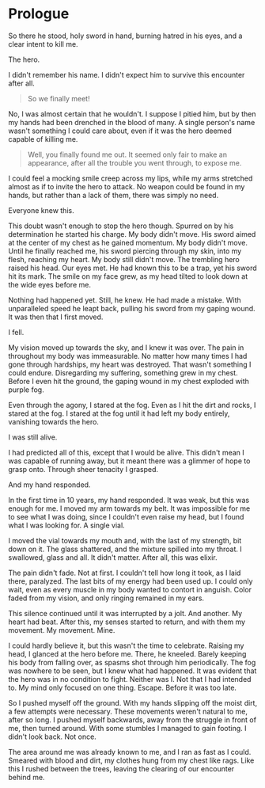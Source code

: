 # Prologue

So there he stood, holy sword in hand,
burning hatred in his eyes, and a clear intent to kill me.

The hero.

I didn't remember his name.
I didn't expect him to survive this encounter after all.

> So we finally meet!

No, I was almost certain that he wouldn't.
I suppose I pitied him, but by then my hands
had been drenched in the blood of many.
A single person's name wasn't something I could care about,
even if it was the hero deemed capable of killing me.

> Well, you finally found me out.
> It seemed only fair to make an appearance,
> after all the trouble you went through, to expose me.

I could feel a mocking smile creep across my lips,
while my arms stretched almost as if to invite the hero to attack.
No weapon could be found in my hands, but rather than a lack of them,
there was simply no need.

Everyone knew this.

This doubt wasn't enough to stop the hero though.
Spurred on by his determination he started his charge.
My body didn't move.
His sword aimed at the center of my chest as he gained momentum.
My body didn't move.
Until he finally reached me,
his sword piercing through my skin, into my flesh, reaching my heart.
My body still didn't move.
The trembling hero raised his head.
Our eyes met.
He had known this to be a trap, yet his sword hit its mark.
The smile on my face grew,
as my head tilted to look down at the wide eyes before me.

Nothing had happened yet. Still, he knew. He had made a mistake.
With unparalleled speed he leapt back, pulling his sword from my gaping wound.
It was then that I first moved.

I fell.

My vision moved up towards the sky, and I knew it was over.
The pain in throughout my body was immeasurable.
No matter how many times I had gone through hardships,
my heart was destroyed. That wasn't something I could endure.
Disregarding my suffering, something grew in my chest.
Before I even hit the ground,
the gaping wound in my chest exploded with purple fog.

Even through the agony, I stared at the fog.
Even as I hit the dirt and rocks, I stared at the fog.
I stared at the fog until it had left my body entirely,
vanishing towards the hero.

I was still alive.

I had predicted all of this, except that I would be alive.
This didn't mean I was capable of running away,
but it meant there was a glimmer of hope to grasp onto.
Through sheer tenacity I grasped.

And my hand responded.

In the first time in 10 years, my hand responded.
It was weak, but this was enough for me.
I moved my arm towards my belt.
It was impossible for me to see what I was doing,
since I couldn't even raise my head,
but I found what I was looking for.
A single vial.

I moved the vial towards my mouth
and, with the last of my strength, bit down on it.
The glass shattered, and the mixture spilled into my throat.
I swallowed, glass and all. It didn't matter.
After all, this was elixir.

The pain didn't fade. Not at first.
I couldn't tell how long it took, as I laid there, paralyzed.
The last bits of my energy had been used up.
I could only wait,
even as every muscle in my body wanted to contort in anguish.
Color faded from my vision, and only ringing remained in my ears.

This silence continued until it was interrupted by a jolt.
And another. My heart had beat. After this, my senses started to return,
and with them my movement. My movement. Mine.

I could hardly believe it, but this wasn't the time to celebrate.
Raising my head, I glanced at the hero before me.
There, he kneeled. Barely keeping his body from falling over,
as spasms shot through him periodically.
The fog was nowhere to be seen, but I knew what had happened.
It was evident that the hero was in no condition to fight.
Neither was I. Not that I had intended to.
My mind only focused on one thing. Escape. Before it was too late.

So I pushed myself off the ground.
With my hands slipping off the moist dirt, a few attempts were necessary.
These movements weren't natural to me, after so long.
I pushed myself backwards, away from the struggle in front of me,
then turned around.
With some stumbles I managed to gain footing.
I didn't look back. Not once.

The area around me was already known to me, and I ran as fast as I could.
Smeared with blood and dirt, my clothes hung from my chest like rags.
Like this I rushed between the trees,
leaving the clearing of our encounter behind me.


